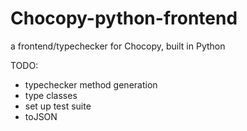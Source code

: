 # Chocopy-python-frontend
a frontend/typechecker for Chocopy, built in Python

TODO:
- typechecker method generation
- type classes
- set up test suite
- toJSON
